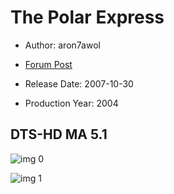 # The Polar Express

* Author: aron7awol

* [Forum Post](https://www.avsforum.com/threads/bass-eq-for-filtered-movies.2995212/post-57459056)

* Release Date: 2007-10-30
* Production Year: 2004

## DTS-HD MA 5.1

![img 0](https://i.imgur.com/wk8lozv.jpg)

![img 1](https://i.imgur.com/URuPv4r.jpg)

